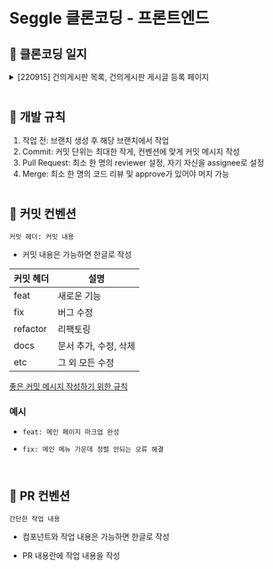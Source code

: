 # Seggle 클론코딩 - 프론트엔드

## 📝 클론코딩 일지
<details>
<summary> [220915] 건의게시판 목록, 건의게시판 게시글 등록 페이지</summary>

<b>반드시 브랜치 생성 후 개발 진행해주세요!</b>

주석을 따라 아래 페이지를 완성해주세요!

- `Board.vue`
- `BoardCreate.vue`
- `Announcement.vue`
- `AnnouncementDetail.vue`
- `FAQ.vue`


실행 방법
```
$ git clone https://github.com/sos-sejong-opensource-software/Seggle-clone-coding-FE.git
$ npm install
$ npm run serve
```
</details>

<br />

## 📌 개발 규칙

1. 작업 전: 브랜치 생성 후 해당 브랜치에서 작업
2. Commit: 커밋 단위는 최대한 작게, 컨벤션에 맞게 커밋 메시지 작성
3. Pull Request: 최소 한 명의 reviewer 설정, 자기 자신을 assignee로 설정
4. Merge: 최소 한 명의 코드 리뷰 및 approve가 있어야 머지 가능  
   <br/>

## 📌 커밋 컨벤션

`커밋 헤더: 커밋 내용`

- 커밋 내용은 가능하면 한글로 작성

| 커밋 헤더 | 설명                  |
| --------- | --------------------- |
| feat      | 새로운 기능           |
| fix       | 버그 수정             |
| refactor  | 리팩토링              |
| docs      | 문서 추가, 수정, 삭제 |
| etc       | 그 외 모든 수정       |

[좋은 커밋 메시지 작성하기 위한 규칙](https://beomseok95.tistory.com/328)

### 예시

- `feat: 메인 페이지 마크업 완성`
- `fix: 메인 메뉴 가운데 정렬 안되는 오류 해결`

  <br/>

## 📌 PR 컨벤션

`간단한 작업 내용`

- 컴포넌트와 작업 내용은 가능하면 한글로 작성
- PR 내용란에 작업 내용을 작성

  <br/>
